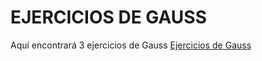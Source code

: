 # EJERCICIOS DE GAUSS
Aquí encontrará 3 ejercicios de Gauss
 [Ejercicios de Gauss](https://1drv.ms/x/c/aa8d1bf99750aeda/EZDjmQRX8ZJHi_AWBM6sN5oBqgKclkw0n1aCUnuTe-Bg9A?e=uGgeeO)
